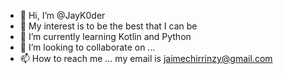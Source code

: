 - 👋 Hi, I’m @JayK0der
- 👀 My interest is to be the best that I can be
- 🌱 I’m currently learning Kotlin and Python
- 💞️ I’m looking to collaborate on ...
- 📫 How to reach me ... my email is jaimechirrinzy@gmail.com

<!---
JayK0der/JayK0der is a ✨ special ✨ repository because its `README.md` (this file) appears on your GitHub profile.
You can click the Preview link to take a look at your changes.
--->
